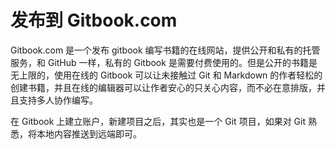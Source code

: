 # 发布到 Gitbook.com

Gitbook.com 是一个发布 gitbook 编写书籍的在线网站，提供公开和私有的托管服务，和 GitHub 一样，私有的 Gitbook 是需要付费使用的。但是公开的书籍是无上限的，使用在线的 Gitbook 可以让未接触过 Git 和 Markdown 的作者轻松的创建书籍，并且在线的编辑器可以让作者安心的只关心内容，而不必在意排版，并且支持多人协作编写。

在 Gitbook 上建立账户，新建项目之后，其实也是一个 Git 项目，如果对 Git 熟悉，将本地内容推送到远端即可。